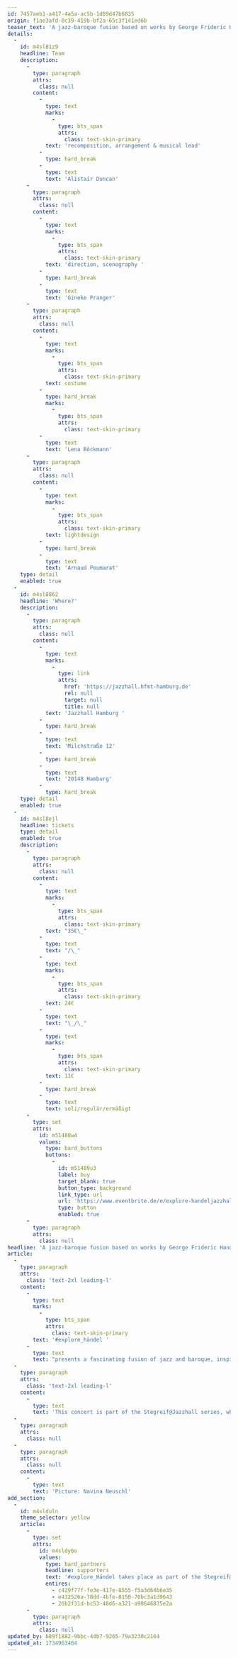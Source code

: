 ```yaml
---
id: 7457aeb1-a417-4a5a-ac5b-1d89d47b6835
origin: f1ae3afd-0c39-419b-bf2a-65c3f141ed6b
teaser_text: 'A jazz-baroque fusion based on works by George Frideric Handel.'
details:
  -
    id: m4sl81z9
    headline: Team
    description:
      -
        type: paragraph
        attrs:
          class: null
        content:
          -
            type: text
            marks:
              -
                type: bts_span
                attrs:
                  class: text-skin-primary
            text: 'recomposition, arrangement & musical lead'
          -
            type: hard_break
          -
            type: text
            text: 'Alistair Duncan'
      -
        type: paragraph
        attrs:
          class: null
        content:
          -
            type: text
            marks:
              -
                type: bts_span
                attrs:
                  class: text-skin-primary
            text: 'direction, scenography '
          -
            type: hard_break
          -
            type: text
            text: 'Gineke Pranger'
      -
        type: paragraph
        attrs:
          class: null
        content:
          -
            type: text
            marks:
              -
                type: bts_span
                attrs:
                  class: text-skin-primary
            text: costume
          -
            type: hard_break
            marks:
              -
                type: bts_span
                attrs:
                  class: text-skin-primary
          -
            type: text
            text: 'Lena Böckmann'
      -
        type: paragraph
        attrs:
          class: null
        content:
          -
            type: text
            marks:
              -
                type: bts_span
                attrs:
                  class: text-skin-primary
            text: lightdesign
          -
            type: hard_break
          -
            type: text
            text: 'Arnaud Poumarat'
    type: detail
    enabled: true
  -
    id: m4sl8862
    headline: 'Where?'
    description:
      -
        type: paragraph
        attrs:
          class: null
        content:
          -
            type: text
            marks:
              -
                type: link
                attrs:
                  href: 'https://jazzhall.hfmt-hamburg.de'
                  rel: null
                  target: null
                  title: null
            text: 'Jazzhall Hamburg '
          -
            type: hard_break
          -
            type: text
            text: 'Milchstraße 12'
          -
            type: hard_break
          -
            type: text
            text: '20148 Hamburg'
          -
            type: hard_break
    type: detail
    enabled: true
  -
    id: m4sl8ejl
    headline: tickets
    type: detail
    enabled: true
    description:
      -
        type: paragraph
        attrs:
          class: null
        content:
          -
            type: text
            marks:
              -
                type: bts_span
                attrs:
                  class: text-skin-primary
            text: "35€\_"
          -
            type: text
            text: "/\_"
          -
            type: text
            marks:
              -
                type: bts_span
                attrs:
                  class: text-skin-primary
            text: 24€
          -
            type: text
            text: "\_/\_"
          -
            type: text
            marks:
              -
                type: bts_span
                attrs:
                  class: text-skin-primary
            text: 11€
          -
            type: hard_break
          -
            type: text
            text: soli/regulär/ermäßigt
      -
        type: set
        attrs:
          id: m51488w4
          values:
            type: bard_buttons
            buttons:
              -
                id: m51489u3
                label: buy
                target_blank: true
                button_type: background
                link_type: url
                url: 'https://www.eventbrite.de/e/explore-handeljazzhall-tickets-1122937128179'
                type: button
                enabled: true
      -
        type: paragraph
        attrs:
          class: null
headline: 'A jazz-baroque fusion based on works by George Frideric Handel.'
article:
  -
    type: paragraph
    attrs:
      class: 'text-2xl leading-l'
    content:
      -
        type: text
        marks:
          -
            type: bts_span
            attrs:
              class: text-skin-primary
        text: '#explore_händel '
      -
        type: text
        text: "presents a fascinating fusion of jazz and baroque, inspired by the masterpieces of George Frideric Handel. This creative concert performance celebrates improvisation as the connecting element between these two musical eras. Under the direction of Alistair Duncan, a dynamic interplay unfolds that allows Handel's works - from the Concerto Grosso to the famous “Aria Lascia ch'io pianga” - to shine in a new light."
  -
    type: paragraph
    attrs:
      class: 'text-2xl leading-l'
    content:
      -
        type: text
        text: 'This concert is part of the Stegreif@Jazzhall series, which celebrates the creative development of the orchestra, which has been redefining the boundaries of classical music for a decade, on the occasion of its 10th anniversary.'
  -
    type: paragraph
    attrs:
      class: null
  -
    type: paragraph
    attrs:
      class: null
    content:
      -
        type: text
        text: 'Picture: Navina Neuschl'
add_section:
  -
    id: m4slduln
    theme_selector: yellow
    article:
      -
        type: set
        attrs:
          id: m4sldy6o
          values:
            type: bard_partners
            headline: supporters
            text: '#explore_Händel takes place as part of the Stegreif@Jazzhall project, funded by the ZEIT STIFTUNG BUCERIUS, the Claussen Simon Foundation and the Rusch Foundation.'
            entires:
              - c429f77f-fe3e-417e-8555-f5a3d64b6e35
              - e432526a-78dd-4bfe-8150-70bc3a1d9643
              - 26b2f31d-bc53-48d6-a321-a98646875e2a
      -
        type: paragraph
        attrs:
          class: null
updated_by: b89f1882-9bbc-44b7-9265-79a3230c2164
updated_at: 1734963464
---
```

